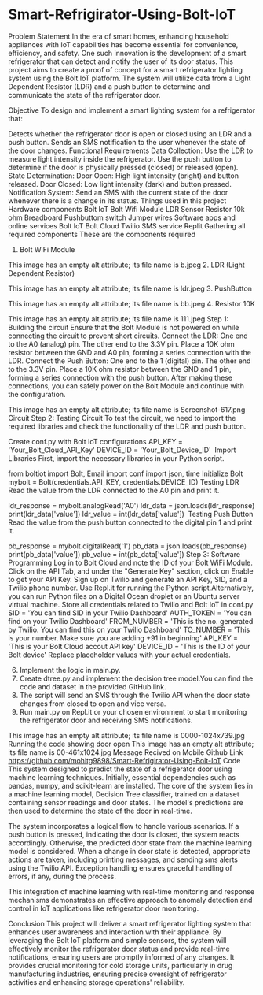 # Smart-Refrigirator-Using-Bolt-IoT


Problem Statement
In the era of smart homes, enhancing household appliances with IoT capabilities has become essential for convenience, efficiency, and safety. One such innovation is the development of a smart refrigerator that can detect and notify the user of its door status. This project aims to create a proof of concept for a smart refrigerator lighting system using the Bolt IoT platform. The system will utilize data from a Light Dependent Resistor (LDR) and a push button to determine and communicate the state of the refrigerator door.

Objective
To design and implement a smart lighting system for a refrigerator that:

Detects whether the refrigerator door is open or closed using an LDR and a push button.
Sends an SMS notification to the user whenever the state of the door changes.
Functional Requirements
Data Collection:
Use the LDR to measure light intensity inside the refrigerator.
Use the push button to determine if the door is physically pressed (closed) or released (open).
State Determination:
Door Open: High light intensity (bright) and button released.
Door Closed: Low light intensity (dark) and button pressed.
Notification System:
Send an SMS with the current state of the door whenever there is a change in its status.
Things used in this project
Hardware components
Bolt IoT Bolt Wifi Module
LDR Sensor
Resistor 10k ohm
Breadboard
Pushbuttom switch
Jumper wires 
Software apps and online services
Bolt IoT Bolt Cloud
Twilio SMS service
Replit
Gathering all required components
These are the components required

1. Bolt WiFi Module

This image has an empty alt attribute; its file name is b.jpeg
2. LDR (Light Dependent Resistor)

This image has an empty alt attribute; its file name is ldr.jpeg
3. PushButton

This image has an empty alt attribute; its file name is bb.jpeg
4. Resistor 10K

This image has an empty alt attribute; its file name is 111.jpeg
Step 1: Building the circuit
Ensure that the Bolt Module is not powered on while connecting the circuit to prevent short circuits.
Connect the LDR:
One end to the A0 (analog) pin.
The other end to the 3.3V pin.
Place a 10K ohm resistor between the GND and A0 pin, forming a series connection with the LDR.
Connect the Push Button:
One end to the 1 (digital) pin.
The other end to the 3.3V pin.
Place a 10K ohm resistor between the GND and 1 pin, forming a series connection with the push button.
After making these connections, you can safely power on the Bolt Module and continue with the configuration.

This image has an empty alt attribute; its file name is Screenshot-617.png
Circuit
Step 2: Testing Circuit
To test the circuit, we need to import the required libraries and check the functionality of the LDR and push button.

Create conf.py with Bolt IoT configurations
API_KEY = 'Your_Bolt_Cloud_API_Key'
DEVICE_ID = 'Your_Bolt_Device_ID'
﻿
Import Libraries
First, import the necessary libraries in your Python script.

from boltiot import Bolt, Email
import conf
import json, time
Initialize Bolt
mybolt = Bolt(credentials.API_KEY, credentials.DEVICE_ID)
Testing LDR
Read the value from the LDR connected to the A0 pin and print it.

ldr_response = mybolt.analogRead('A0')
ldr_data = json.loads(ldr_response)
print(ldr_data['value'])
ldr_value = int(ldr_data['value'])
﻿
Testing Push Button
Read the value from the push button connected to the digital pin 1 and print it.

pb_response = mybolt.digitalRead('1')
pb_data = json.loads(pb_response)
print(pb_data['value'])
pb_value = int(pb_data['value'])
Step 3: Software Programming
Log in to Bolt Cloud and note the ID of your Bolt WiFi Module.
Click on the API Tab, and under the "Generate Key" section, click on Enable to get your API Key.
Sign up on Twilio and generate an API Key, SID, and a Twilio phone number.
Use Repl.it for running the Python script.Alternatively, you can run Python files on a Digital Ocean droplet or an Ubuntu server virtual machine.
Store all credentials related to Twilio and Bolt IoT in conf.py
SID = 'You can find SID in your Twilio Dashboard' 
AUTH_TOKEN = 'You can find  on your Twilio Dashboard' 
FROM_NUMBER = 'This is the no. generated by Twilio. You can find this on your Twilio Dashboard'
TO_NUMBER = 'This is your number. Make sure you are adding +91 in beginning'
API_KEY = 'This is your Bolt Cloud accout API key'
DEVICE_ID = 'This is the ID of your Bolt device' 
     Replace placeholder values with your actual credentials.

6. Implement the logic in main.py.
7. Create dtree.py and implement the decision tree model.You can find the code and dataset in the provided GitHub link.
8. The script will send an SMS through the Twilio API when the door state changes from closed to open and vice versa.
9. Run main.py on Repl.it or your chosen environment to start monitoring the refrigerator door and receiving SMS notifications.

This image has an empty alt attribute; its file name is 0000-1024x739.jpg
Running the code showing door open
This image has an empty alt attribute; its file name is 00-461x1024.jpg
Message Recived on Mobile
Github Link
https://github.com/mohitg9898/Smart-Refrigirator-Using-Bolt-IoT
Code 
This  system designed to predict the state of a refrigerator door using machine learning techniques. Initially, essential dependencies such as pandas, numpy, and scikit-learn are installed. The core of the system lies in a machine learning model, Decision Tree classifier, trained on a dataset containing sensor readings and door states. The model's predictions are then used to determine the state of the door in real-time.

The system incorporates a logical flow to handle various scenarios. If a push button is pressed, indicating the door is closed, the system reacts accordingly. Otherwise, the predicted door state from the machine learning model is considered. When a change in door state is detected, appropriate actions are taken, including printing messages, and sending sms alerts using the Twilio API. Exception handling ensures graceful handling of errors, if any, during the process.

This integration of machine learning with real-time monitoring and response mechanisms demonstrates an effective approach to anomaly detection and control in IoT applications like refrigerator door monitoring.

Conclusion
This project will deliver a smart refrigerator lighting system that enhances user awareness and interaction with their appliance. By leveraging the Bolt IoT platform and simple sensors, the system will effectively monitor the refrigerator door status and provide real-time notifications, ensuring users are promptly informed of any changes. It provides crucial monitoring for cold storage units, particularly in drug manufacturing industries, ensuring precise oversight of refrigerator activities and enhancing storage operations' reliability.


